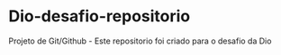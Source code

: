 # Dio-desafio-repositorio
Projeto de Git/Github - Este repositorio foi criado para o desafio da Dio
